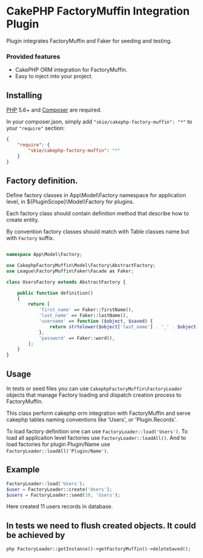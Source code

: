 # CakePHP FactoryMuffin Integration Plugin

Plugin integrates FactoryMuffin and Faker for seeding and testing.


### Provided features
- CakePHP ORM integration for FactoryMuffin.
- Easy to inject into your project.

## Installing

[PHP](https://php.net) 5.6+ and [Composer](https://getcomposer.org) are required.

In your composer.json, simply add `"skie/cakephp-factory-muffin": "*"` to your `"require"` section:
```json
{
    "require": {
        "skie/cakephp-factory-muffin": "*"
    }
}
```

## Factory definition.

Define factory classes in App\Model\Factory namespace for application level, in ${PluginScope}\Model\Factory for plugins.

Each factory class should contain definition method that describe how to create entity.

By convention factory classes should match with Table classes name but with ```Factory``` suffix.

```php

namespace App\Model\Factory;

use CakephpFactoryMuffin\Model\Factory\AbstractFactory;
use League\FactoryMuffin\Faker\Facade as Faker;

class UsersFactory extends AbstractFactory {

    public function definition()
    {
        return [
            'first_name' => Faker::firstName(),
            'last_name' => Faker::lastName(),
            'username' => function ($object, $saved) {
                return strtolower($object['last_name'] . '_' . $object['first_name']);
            },
            'password' => Faker::word(),
        ];
    }
}
```

## Usage

In tests or seed files you can use ```CakephpFactoryMuffin\FactoryLoader``` objects that manage Factory loading and 
dispatch creation process to FactoryMuffin.

This class perform cakephp orm integration with FactoryMuffin and serve cakephp tables naming conventions like 'Users', or 'Plugin.Records'.

To load factory definition one can use ```FactoryLoader::load('Users')```.
To load all applicaiton level factories use ```FactoryLoader::loadAll()```.
And to load factories for plugin Plugin/Name use ```FactoryLoader::loadAll('Plugin/Name')```.

## Example

```php
FactoryLoader::load('Users');
$user = FactoryLoader::create('Users');
$users = FactoryLoader::seed(10, 'Users');
```

Here created 11 users records in database.

## In tests we need to flush created objects. It could be achieved by 

```php FactoryLoader::getInstance()->getFactoryMuffin()->deleteSaved();```
